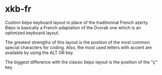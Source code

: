 # xkb-fr
Custom bépo keyboard layout in place of the traditionnal French azerty. Bépo is basically a French adaptation of the Dvorak one which is an optimized keyboard layout.

The greatest strengths of this layout is the position of the most common special characters for coding. Also, the most used letters with accent are available by
using the ALT GR key.

The biggest difference with the classic bépo layout is the position of the "ç" key.

